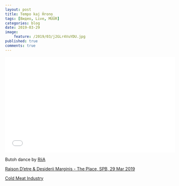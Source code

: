 ```yaml
---
layout: post
title: Tempo kaj Ĥrono
tags: [Видео, Live, MÜÜR]
categories: blog
date: 2019-03-29
image:
    feature: /2019/03/j2GLr4VuYDU.jpg
published: true
comments: true
---
```

<iframe width="560" height="315" src="//www.youtube.com/embed/XuYeZhN2kyA" frameborder="0"> </iframe>

Butoh dance by [RiiA](https://vk.com/ri_ia)

[Raison D’etre & Desiderii Marginis - The Place, SPB, 29 Mar 2019](https://vk.com/album-51848187_260940280)

[Cold Meat Industry](https://vk.com/cold_meat_industry)